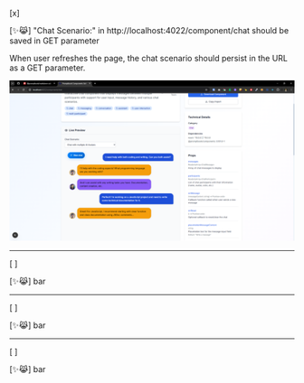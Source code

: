 [x]

[✨😹] "Chat Scenario:" in http://localhost:4022/component/chat should be saved in GET parameter

When user refreshes the page, the chat scenario should persist in the URL as a GET parameter.

![alt text](screenshots/2025-09-0060-components-chat-scenario-in-url.png)

---

[ ]

[✨😹] bar

---

[ ]

[✨😹] bar

---

[ ]

[✨😹] bar
